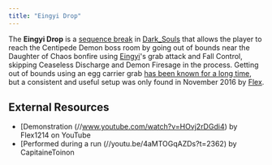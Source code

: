 ```yaml
---
title: "Eingyi Drop"
---
```


The **Eingyi Drop** is a [sequence break](/sequence-break) in [Dark_Souls](/darksouls) that allows the player to reach the Centipede Demon boss room by going out of bounds near the Daughter of Chaos bonfire using [Eingyi](//darksouls.wikidot.com/eingyi)'s grab attack and Fall Control, skipping Ceaseless Discharge and Demon Firesage in the process. Getting out of bounds using an egg carrier grab [has been known for a long time](//www.youtube.com/watch?v=LTqtAYV1T7I), but a consistent and useful setup was only found in November 2016 by [Flex](//www.youtube.com/channel/UCWXn4Otmbyv_0oeoI0OU-5w).

## External Resources

- [Demonstration (//www.youtube.com/watch?v=HOvj2rDGdi4) by Flex1214 on YouTube
- [Performed during a run (//youtu.be/4aMTOGqAZDs?t=2362) by CapitaineToinon
